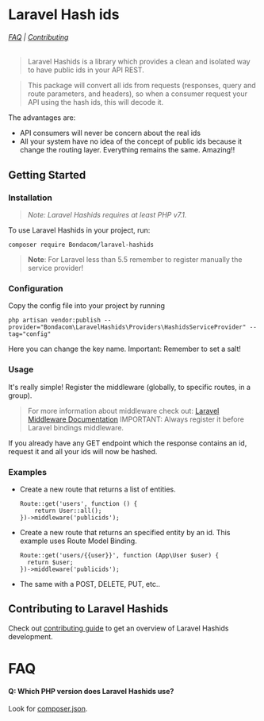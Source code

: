# Laravel Hash ids

###### [FAQ](#faq) | [Contributing](https://github.com/bondacom/laravel-hashids/blob/master/CONTRIBUTING.md)

> Laravel Hashids is a library which provides a clean and isolated way to have public ids in your API REST.

> This package will convert all ids from requests (responses, query and route parameters, and headers), 
so when a consumer request your API using the hash ids, this will decode it.

The advantages are: 
- API consumers will never be concern about the real ids 
- All your system have no idea of the concept of public ids because it change the routing layer. Everything remains the same. Amazing!!

## Getting Started

### Installation

> *Note: Laravel Hashids requires at least PHP v7.1.*

To use Laravel Hashids in your project, run:
```
composer require Bondacom/laravel-hashids
```

> **Note**: For Laravel less than 5.5 remember to register manually the service provider!

### Configuration
Copy the config file into your project by running
```
php artisan vendor:publish --provider="Bondacom\LaravelHashids\Providers\HashidsServiceProvider" --tag="config"
```
Here you can change the key name.
Important: Remember to set a salt!

### Usage

It's really simple! 
Register the middleware (globally, to specific routes, in a group).
>For more information about middleware check out: [Laravel Middleware Documentation](https://laravel.com/docs/5.5/middleware)
>IMPORTANT: Always register it before Laravel bindings middleware.

If you already have any GET endpoint which the response contains an id, request it and all your ids will now be hashed.

### Examples
- Create a new route that returns a list of entities.
    ```
    Route::get('users', function () {
        return User::all();
    })->middleware('publicids');
    ```

- Create a new route that returns an specified entity by an id. This example uses Route Model Binding.
    ```
    Route::get('users/{{user}}', function (App\User $user) {
      return $user;
    })->middleware('publicids');
    ```

- The same with a POST, DELETE, PUT, etc.. 

## Contributing to Laravel Hashids

Check out [contributing guide](https://github.com/bondacom/laravel-hashids/blob/master/CONTRIBUTING.md) to get an overview of Laravel Hashids development.

# FAQ

#### Q: Which PHP version does Laravel Hashids use?

Look for [composer.json](https://github.com/bondacom/laravel-hashids/blob/master/composer.json).